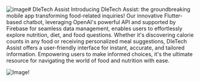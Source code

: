 ![image](https://github.com/MuaadhEsmailT/Chatbot/assets/86142945/64f293e4-812f-47f6-88ee-01a21520064a)# DIeTech Assist
Introducing DIeTech Assist: the groundbreaking mobile app transforming food-related inquiries! Our innovative Flutter-based chatbot, leveraging OpenAI's powerful API and supported by Firebase for seamless data management, enables users to effortlessly explore nutrition, diet, and food questions. Whether it's discovering calorie counts in any food or receiving personalized meal suggestions, DIeTech Assist offers a user-friendly interface for instant, accurate, and tailored information. Empowering users to make informed choices, it's the ultimate resource for navigating the world of food and nutrition with ease.

![Image!]([https://github.com/MuaadhEsmailT/Javascript-coordinates-library/blob/main/Map.png](https://github.com/MuaadhEsmailT/Chatbot/blob/main/Screenshot%202023-12-24%20114746.png)https://github.com/MuaadhEsmailT/Chatbot/blob/main/Screenshot%202023-12-24%20114746.png)

